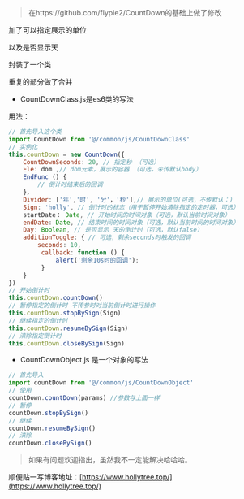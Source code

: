 > 在https://github.com/flypie2/CountDown的基础上做了修改

加了可以指定展示的单位

以及是否显示天

封装了一个类

重复的部分做了合并

- CountDownClass.js是es6类的写法

用法：

```javascript
// 首先导入这个类 
import CountDown from '@/common/js/CountDownClass'
// 实例化
this.countDown = new CountDown({
    CountDownSeconds: 20, // 指定秒 （可选） 
    Ele: dom ,// dom元素，展示的容器 （可选，未传默认body）
    EndFunc () {
        // 倒计时结束后的回调
    }，
    Divider: ['年','时', '分'，'秒'],// 展示的单位(可选，不传默认：)
    Sign: 'holly', // 倒计时的标志（用于暂停开始清除指定的定时器，可选）
    startDate： Date, // 开始时间的时间对象（可选，默认当前时间对象）
    endDate: Date, // 结束时间的时间对象（可选，默认当前时间的时间对象）
    Day: Boolean, // 是否显示 天的倒计时（可选，默认false）
    additionToggle: { // 可选，剩余seconds时触发的回调
    	seconds: 10,
         callback: function () {
             alert('剩余10s时的回调');
         }
	}
})
// 开始倒计时
this.countDown.countDown()
// 暂停指定的倒计时 不传参时对当前倒计时进行操作
this.countDown.stopBySign(Sign)
// 继续指定的倒计时
this.countDown.resumeBySign(Sign)
// 清除指定倒计时
this.countDown.closeBySign(Sign)
```

- CountDownObject.js 是一个对象的写法

```javascript
// 首先导入
import countDown from '@/common/js/CountDownObject'
// 使用
countDown.countDown(params) //参数与上面一样
// 暂停
countDown.stopBySign()
// 继续
countDown.resumeBySign()
// 清除
countDown.closeBySign()
```

> 如果有问题欢迎指出，虽然我不一定能解决哈哈哈。

顺便贴一写博客地址：[https://www.hollytree.top/](https://www.hollytree.top/)